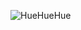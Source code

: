 ![HueHueHue](http://2.bp.blogspot.com/-jQLGg-7RhnQ/Uj33bkl9qoI/AAAAAAAAAhY/vswx0ZgjjOw/s1600/capitaine-haddock-1232873497.jpg)
